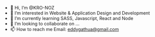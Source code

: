 - 👋 Hi, I’m @KRO-NOZ
- 👀 I’m interested in Website & Application Design and Development
- 🌱 I’m currently learning SASS, Javascript, React and Node
- 💞️ I’m looking to collaborate on ...
- 📫 How to reach me Email: eddygathua@gmail.com

<!---
KRO-NOZ/KRO-NOZ is a ✨ special ✨ repository because its `README.md` (this file) appears on your GitHub profile.
You can click the Preview link to take a look at your changes.
--->
